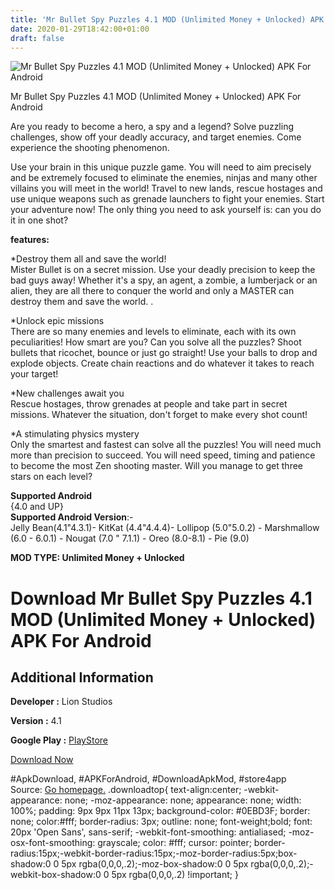 ```yaml
---
title: 'Mr Bullet Spy Puzzles 4.1 MOD (Unlimited Money + Unlocked) APK For Android'
date: 2020-01-29T18:42:00+01:00
draft: false
---
```


![Mr Bullet Spy Puzzles 4.1 MOD (Unlimited Money + Unlocked) APK For Android](https://i2.wp.com/apkhome.net/wp-content/uploads/2020/01/Mr-Bullet-Spy-Puzzles-4.1-MOD-Unlimited-Money-Unlocked.png "Mr Bullet Spy Puzzles 4.1 MOD (Unlimited Money + Unlocked) APK For Android")

  

Mr Bullet Spy Puzzles 4.1 MOD (Unlimited Money + Unlocked) APK For Android

Are you ready to become a hero, a spy and a legend? Solve puzzling challenges, show off your deadly accuracy, and target enemies. Come experience the shooting phenomenon.

Use your brain in this unique puzzle game. You will need to aim precisely and be extremely focused to eliminate the enemies, ninjas and many other villains you will meet in the world! Travel to new lands, rescue hostages and use unique weapons such as grenade launchers to fight your enemies. Start your adventure now! The only thing you need to ask yourself is: can you do it in one shot?

**features:**

\*Destroy them all and save the world!  
Mister Bullet is on a secret mission. Use your deadly precision to keep the bad guys away! Whether it's a spy, an agent, a zombie, a lumberjack or an alien, they are all there to conquer the world and only a MASTER can destroy them and save the world. .

\*Unlock epic missions  
There are so many enemies and levels to eliminate, each with its own peculiarities! How smart are you? Can you solve all the puzzles? Shoot bullets that ricochet, bounce or just go straight! Use your balls to drop and explode objects. Create chain reactions and do whatever it takes to reach your target!

\*New challenges await you  
Rescue hostages, throw grenades at people and take part in secret missions. Whatever the situation, don't forget to make every shot count!

\*A stimulating physics mystery  
Only the smartest and fastest can solve all the puzzles! You will need much more than precision to succeed. You will need speed, timing and patience to become the most Zen shooting master. Will you manage to get three stars on each level?

**Supported Android**  
{4.0 and UP}  
**Supported Android Version**:-  
Jelly Bean(4.1"4.3.1)- KitKat (4.4"4.4.4)- Lollipop (5.0"5.0.2) - Marshmallow (6.0 - 6.0.1) - Nougat (7.0 " 7.1.1) - Oreo (8.0-8.1) - Pie (9.0)

**MOD TYPE: Unlimited Money + Unlocked**

Download Mr Bullet Spy Puzzles 4.1 MOD (Unlimited Money + Unlocked) APK For Android
===================================================================================

Additional Information
----------------------

**Developer :** Lion Studios

**Version :** 4.1

**Google Play :** [PlayStore](https://play.google.com/store/apps/details?id=com.lionstudios.mrbullet)

  

[Download Now](https://store4app.co/post/mr-bullet-spy-puzzles-4-1-mod-unlimited-money-unlocked-apk-for-android_1580319443)

  
#ApkDownload, #APKForAndroid, #DownloadApkMod, #store4app  
Source: [Go homepage.](https://store4app.co/post/mr-bullet-spy-puzzles-4-1-mod-unlimited-money-unlocked-apk-for-android_1580319443) .downloadtop{ text-align:center; -webkit-appearance: none; -moz-appearance: none; appearance: none; width: 100%; padding: 9px 9px 11px 13px; background-color: #0EBD3F; border: none; color:#fff; border-radius: 3px; outline: none; font-weight;bold; font: 20px 'Open Sans', sans-serif; -webkit-font-smoothing: antialiased; -moz-osx-font-smoothing: grayscale; color: #fff; cursor: pointer; border-radius:15px;-webkit-border-radius:15px;-moz-border-radius:5px;box-shadow:0 0 5px rgba(0,0,0,.2);-moz-box-shadow:0 0 5px rgba(0,0,0,.2);-webkit-box-shadow:0 0 5px rgba(0,0,0,.2) !important; }